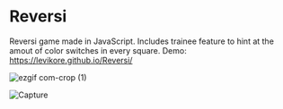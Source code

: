 # Reversi
Reversi game made in JavaScript.
Includes trainee feature to hint at the amout of color switches in every square.
Demo:  https://levikore.github.io/Reversi/

![ezgif com-crop (1)](https://user-images.githubusercontent.com/41550958/111052533-37a3a680-8464-11eb-9745-b142b0db128c.gif)

![Capture](https://user-images.githubusercontent.com/41550958/111052582-bf89b080-8464-11eb-8448-625eec660aa0.PNG)
